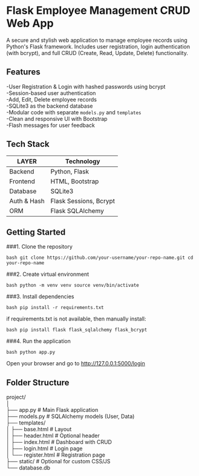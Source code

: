 # Flask Employee Management CRUD Web App

A secure and stylish web application to manage employee records using Python's Flask framework. Includes user registration, login authentication (with bcrypt), and full CRUD (Create, Read, Update, Delete) functionality.

## Features
-User Registration & Login with hashed passwords using bcrypt <br>
-Session-based user authentication <br>
-Add, Edit, Delete employee records <br>
-SQLite3 as the backend database <br>
-Modular code with separate `models.py` and `templates` <br>
-Clean and responsive UI with Bootstrap <br>
-Flash messages for user feedback <br>

## Tech Stack

|  LAYER         |  Technology              |
| ---------------|--------------------------|
|  Backend       |  Python, Flask           |
|  Frontend      |  HTML, Bootstrap         |
|  Database      |  SQLite3                 |
|  Auth & Hash   |  Flask Sessions, Bcrypt  |
|  ORM           |  Flask SQLAlchemy        |

## Getting Started

###1. Clone the repository

``bash
git clone https://github.com/your-username/your-repo-name.git
cd your-repo-name ``

###2. Create virtual environment 

``bash
python -m venv venv
source venv/bin/activate ``

###3. Install dependencies

``bash
pip install -r requirements.txt `` <br>

if requirements.txt is not available, then manually install: <br>

``bash
pip install flask flask_sqlalchemy flask_bcrypt ``

###4. Run the application

``bash
python app.py `` <br>

Open your browser and go to http://127.0.0.1:5000/login

## Folder Structure

project/ <br>
│ <br>
├── app.py               # Main Flask application <br>
├── models.py            # SQLAlchemy models (User, Data) <br>
├── templates/ <br>
│   ├── base.html        # Layout <br>
│   ├── header.html      # Optional header <br>
│   ├── index.html       # Dashboard with CRUD <br>
│   ├── login.html       # Login page <br>
│   └── register.html    # Registration page <br>
├── static/              # Optional for custom CSS/JS <br>
└── database.db <br>



